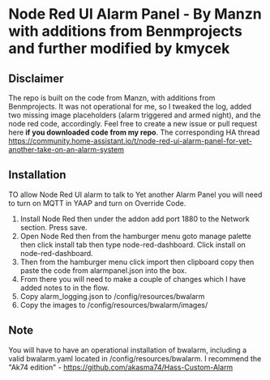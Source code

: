 # Node Red UI Alarm Panel - By Manzn with additions from Benmprojects and further modified by kmycek

## Disclaimer
The repo is built on the code from Manzn, with additions from Benmprojects. It was not operational for me, so I tweaked the log, added two missing image placeholders (alarm triggered and armed night), and the node red code, accordingly.
Feel free to create a new issue or pull request here **if you downloaded code from my repo**.
The corresponding HA thread https://community.home-assistant.io/t/node-red-ui-alarm-panel-for-yet-another-take-on-an-alarm-system

## Installation
TO allow Node Red UI alarm to talk to Yet another Alarm Panel you will need to turn on MQTT in YAAP and turn on Override Code.

1.  Install Node Red then under the addon add port 1880 to the Network section. Press save.
2.  Open Node Red then from the hamburger menu goto manage palette then click install tab then type node-red-dashboard.
    Click install on node-red-dashboard.
3.  Then from the hamburger menu click import then clipboard copy then paste the code from alarmpanel.json into the box.
4.  From there you will need to make a couple of changes which I have added notes to in the flow.
5.  Copy alarm_logging.json to /config/resources/bwalarm
6.  Copy the images to /config/resources/bwalarm/images/

## Note
You will have to have an operational installation of bwalarm, including a valid bwalarm.yaml located in /config/resources/bwalarm. I recommend the "Ak74 edition" - https://github.com/akasma74/Hass-Custom-Alarm
